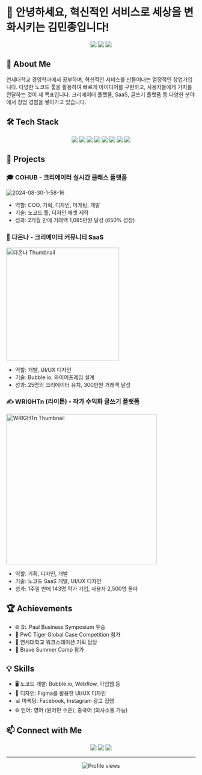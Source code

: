 # 👋 안녕하세요, 혁신적인 서비스로 세상을 변화시키는 김민종입니다!

<div align="center">
  <img src="https://img.shields.io/badge/Entrepreneur-Innovator-brightgreen?style=for-the-badge&logo=lightbulb&logoColor=white" />
  <img src="https://img.shields.io/badge/No_Code-Developer-blue?style=for-the-badge&logo=webflow&logoColor=white" />
  <img src="https://img.shields.io/badge/Startup-Founder-orange?style=for-the-badge&logo=rocket&logoColor=white" />
</div>

## 🚀 About Me

연세대학교 경영학과에서 공부하며, 혁신적인 서비스를 만들어내는 열정적인 창업가입니다. 다양한 노코드 툴을 활용하여 빠르게 아이디어를 구현하고, 사용자들에게 가치를 전달하는 것이 제 목표입니다. 크리에이터 플랫폼, SaaS, 글쓰기 플랫폼 등 다양한 분야에서 창업 경험을 쌓아가고 있습니다.

## 🛠️ Tech Stack

<div align="center">
  <img src="https://img.shields.io/badge/Bubble.io-4C4C4C?style=flat-square&logo=bubble&logoColor=white"/>
  <img src="https://img.shields.io/badge/Webflow-4353FF?style=flat-square&logo=webflow&logoColor=white"/>
  <img src="https://img.shields.io/badge/Figma-F24E1E?style=flat-square&logo=figma&logoColor=white"/>
  <img src="https://img.shields.io/badge/Notion-000000?style=flat-square&logo=notion&logoColor=white"/>
  <img src="https://img.shields.io/badge/React-61DAFB?style=flat-square&logo=react&logoColor=black"/>
  <img src="https://img.shields.io/badge/Firebase-FFCA28?style=flat-square&logo=firebase&logoColor=black"/>
  <img src="https://img.shields.io/badge/Facebook_Ads-1877F2?style=flat-square&logo=facebook&logoColor=white"/>
  <img src="https://img.shields.io/badge/Instagram_Ads-E4405F?style=flat-square&logo=instagram&logoColor=white"/>
</div>

## 🌟 Projects

### 🎓 COHUB - 크리에이터 실시간 클래스 플랫폼
<img src='https://i.postimg.cc/K1Fkps4G/2024-08-30-1-58-16.png' border='0' alt='2024-08-30-1-58-16'/>

- 역할: COO, 기획, 디자인, 마케팅, 개발
- 기술: 노코드 툴, 디자인 에셋 제작
- 성과: 2개월 만에 거래액 1,085만원 달성 (650% 성장)

### 💼 다온나 - 크리에이터 커뮤니티 SaaS
<img src="https://github.com/yourusername/your-repo/raw/main/images/daonna-thumbnail.png" width="300" alt="다온나 Thumbnail">

- 역할: 개발, UI/UX 디자인
- 기술: Bubble.io, 와이어프레임 설계
- 성과: 25명의 크리에이터 유치, 300만원 거래액 달성

### ✍️ WRIGHTn (라이튼) - 작가 수익화 글쓰기 플랫폼
<img src="https://i.postimg.cc/svYVMjmm/2024-05-13-5-23-1.png" width="400" alt="WRIGHTn Thumbnail">

- 역할: 기획, 디자인, 개발
- 기술: 노코드 SaaS 개발, UI/UX 디자인
- 성과: 1주일 만에 143명 작가 가입, 사용자 2,500명 돌파

## 🏆 Achievements

- 🌐 St. Paul Business Symposium 우승
- 🏢 PwC Tiger Global Case Competition 참가
- 🧠 연세대학교 워크스테이션 기획 담당
- 🏃 Brave Summer Camp 참가

## 💡 Skills

- 🖥️ 노코드 개발: Bubble.io, Webflow, 아임웹 등
- 🎨 디자인: Figma를 활용한 UI/UX 디자인
- 📊 마케팅: Facebook, Instagram 광고 집행
- 🌐 언어: 영어 (원어민 수준), 중국어 (의사소통 가능)

## 📫 Connect with Me

<div align="center">
  <a href="mailto:minjong.kim04@gmail.com"><img src="https://img.shields.io/badge/Email-D14836?style=for-the-badge&logo=gmail&logoColor=white"/></a>
  <a href="https://www.linkedin.com/in/minjongkim/"><img src="https://img.shields.io/badge/LinkedIn-0077B5?style=for-the-badge&logo=linkedin&logoColor=white"/></a>
  <a href="https://twitter.com/minjongkim"><img src="https://img.shields.io/badge/Twitter-1DA1F2?style=for-the-badge&logo=twitter&logoColor=white"/></a>
</div>

---

<div align="center">
  <img src="https://komarev.com/ghpvc/?username=minjongkim&color=blueviolet&style=flat-square" alt="Profile views" />
</div>
